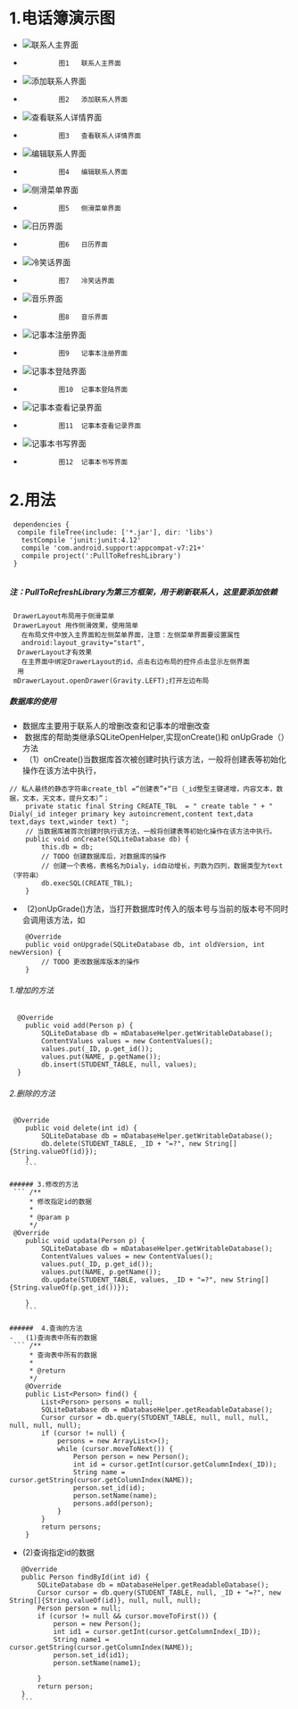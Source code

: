 # 1.电话簿演示图
- ![联系人主界面](https://github.com/ly931126/MyContacts/blob/master/picture/%E8%81%94%E7%B3%BB%E4%BA%BA%E4%B8%BB%E7%95%8C%E9%9D%A2.png)
 -              图1   联系人主界面
- ![添加联系人界面](https://github.com/ly931126/MyContacts/blob/master/picture/%E6%B7%BB%E5%8A%A0%E8%81%94%E7%B3%BB%E4%BA%BA%E7%95%8C%E9%9D%A2.png)
 -              图2   添加联系人界面
- ![查看联系人详情界面](https://github.com/ly931126/MyContacts/blob/master/picture/%E6%9F%A5%E7%9C%8B%E8%81%94%E7%B3%BB%E4%BA%BA%E8%AF%A6%E7%BB%86%E4%BF%A1%E6%81%AF.png)
 -              图3   查看联系人详情界面
- ![编辑联系人界面](https://github.com/ly931126/MyContacts/blob/master/picture/%E7%BC%96%E8%BE%91%E8%81%94%E7%B3%BB%E4%BA%BA%E7%95%8C%E9%9D%A2.png)
 -              图4   编辑联系人界面
- ![侧滑菜单界面](https://github.com/ly931126/MyContacts/blob/master/picture/%E4%BE%A7%E6%BB%91%E8%8F%9C%E5%8D%95%E7%95%8C%E9%9D%A2.png)
 -              图5   侧滑菜单界面
- ![日历界面](https://github.com/ly931126/MyContacts/blob/master/picture/%E6%97%A5%E5%8E%86%E7%95%8C%E9%9D%A2.png)
 -              图6   日历界面
- ![冷笑话界面](https://github.com/ly931126/MyContacts/blob/master/picture/%E6%97%A5%E5%8E%86%E7%95%8C%E9%9D%A2.png)
 -              图7   冷笑话界面
- ![音乐界面](https://github.com/ly931126/MyContacts/blob/master/picture/%E9%9F%B3%E4%B9%90%E7%95%8C%E9%9D%A2.png)
 -              图8   音乐界面
- ![记事本注册界面](https://github.com/ly931126/MyContacts/blob/master/picture/%E8%AE%B0%E4%BA%8B%E6%9C%AC%E6%B3%A8%E5%86%8C%E7%95%8C%E9%9D%A2.png)
 -              图9   记事本注册界面
- ![记事本登陆界面](https://github.com/ly931126/MyContacts/blob/master/picture/%E8%AE%B0%E4%BA%8B%E6%9C%AC%E6%B3%A8%E5%86%8C%E7%95%8C%E9%9D%A2.png)
 -              图10  记事本登陆界面
- ![记事本查看记录界面](https://github.com/ly931126/MyContacts/blob/master/picture/%E8%AE%B0%E4%BA%8B%E6%9C%AC%E8%AE%B0%E5%BD%95%E7%95%8C%E9%9D%A2.png)
 -              图11  记事本查看记录界面
- ![记事本书写界面](https://github.com/ly931126/MyContacts/blob/master/picture/%E8%AE%B0%E4%BA%8B%E6%9C%AC%E4%B9%A6%E5%86%99%E7%95%8C%E9%9D%A2.png)
 -              图12  记事本书写界面
 
 # 2.用法
```
 dependencies {
  compile fileTree(include: ['*.jar'], dir: 'libs')
   testCompile 'junit:junit:4.12'
   compile 'com.android.support:appcompat-v7:21+'
   compile project(':PullToRefreshLibrary')
 }
 
 ```
#####  注：PullToRefreshLibrary为第三方框架，用于刷新联系人，这里要添加依赖
```
 DrawerLayout布局用于侧滑菜单
 DrawerLayout 用作侧滑效果，使用简单
   在布局文件中放入主界面和左侧菜单界面，注意：左侧菜单界面要设置属性
   android:layout_gravity="start",
  DrawerLayout才有效果
   在主界面中绑定DrawerLayout的id，点击右边布局的控件点击显示左侧界面
  用
 mDrawerLayout.openDrawer(Gravity.LEFT);打开左边布局
```
#####  数据库的使用
-  数据库主要用于联系人的增删改查和记事本的增删改查
-  数据库的帮助类继承SQLiteOpenHelper,实现onCreate()和 onUpGrade（）方法
-  （1）onCreate()当数据库首次被创建时执行该方法，一般将创建表等初始化操作在该方法中执行，
```
// 私人最终的静态字符串create_tbl =“创建表”+“日（_id整型主键递增，内容文本，数据，文本，天文本，提升文本）”；
	private static final String	CREATE_TBL	= " create table " + " Dialy(_id integer primary key autoincrement,content text,data text,days text,winder text) ";
	// 当数据库被首次创建时执行该方法，一般将创建表等初始化操作在该方法中执行。
	public void onCreate(SQLiteDatabase db) {
		this.db = db;
		// TODO 创建数据库后，对数据库的操作
		// 创建一个表格，表格名为Dialy，id自动增长，列数为四列，数据类型为text（字符串）
		db.execSQL(CREATE_TBL);
	}
```
-   (2)onUpGrade()方法，当打开数据库时传入的版本号与当前的版本号不同时会调用该方法，如
```
	@Override
	public void onUpgrade(SQLiteDatabase db, int oldVersion, int newVersion) {
		// TODO 更改数据库版本的操作
	}
```
 
###### 1.增加的方法
```
  @Override
	public void add(Person p) {
		SQLiteDatabase db = mDatabaseHelper.getWritableDatabase();
		ContentValues values = new ContentValues();
		values.put(_ID, p.get_id());
		values.put(NAME, p.getName());
		db.insert(STUDENT_TABLE, null, values);
  }
  ```
 
######  2.删除的方法
```
 @Override
	public void delete(int id) {
		SQLiteDatabase db = mDatabaseHelper.getWritableDatabase();
		db.delete(STUDENT_TABLE, _ID + "=?", new String[]{String.valueOf(id)});
	}
	```
 
###### 3.修改的方法
 ``` /**
	 * 修改指定id的数据
	 * 
	 * @param p
	 */
 @Override
 	public void updata(Person p) {
 		SQLiteDatabase db = mDatabaseHelper.getWritableDatabase();
		ContentValues values = new ContentValues();
 		values.put(_ID, p.get_id());
 		values.put(NAME, p.getName());
		db.update(STUDENT_TABLE, values, _ID + "=?", new String[]{String.valueOf(p.get_id())});
		
	}
	```
 
######  4.查询的方法
-   (1)查询表中所有的数据
 ``` /**
	 * 查询表中所有的数据
	 * 
	 * @return
	 */
  	@Override
  	public List<Person> find() {
  		List<Person> persons = null;
  		SQLiteDatabase db = mDatabaseHelper.getReadableDatabase();
  		Cursor cursor = db.query(STUDENT_TABLE, null, null, null, null, null, null);
 		if (cursor != null) {
  			persons = new ArrayList<>();
  			while (cursor.moveToNext()) {
 				Person person = new Person();
  				int id = cursor.getInt(cursor.getColumnIndex(_ID));
  				String name = cursor.getString(cursor.getColumnIndex(NAME));
  				person.set_id(id);
  				person.setName(name);
  				persons.add(person);
  			}
  		}
 		return persons;
	}
 ```
-   (2)查询指定id的数据
 ```  // 查询指定id的数据
 	@Override
 	public Person findById(int id) {
 		SQLiteDatabase db = mDatabaseHelper.getReadableDatabase();
 		Cursor cursor = db.query(STUDENT_TABLE, null, _ID + "=?", new String[]{String.valueOf(id)}, null, null, null);
 		Person person = null;
 		if (cursor != null && cursor.moveToFirst()) {
 			person = new Person();
 			int id1 = cursor.getInt(cursor.getColumnIndex(_ID));
 			String name1 = cursor.getString(cursor.getColumnIndex(NAME));
 			person.set_id(id1);
 			person.setName(name1);
			
 		}
 		return person;
 	}
	```
 
 

